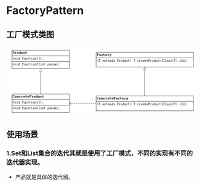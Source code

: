 # FactoryPattern

## 工厂模式类图
![FactoryPattern](./factorypattern.png)

## 使用场景
### 1.Set和List集合的迭代其就是使用了工厂模式，不同的实现有不同的迭代器实现。
* 产品就是具体的迭代器。

